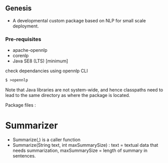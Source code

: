 ## Genesis

- A developmental custom package based on NLP for small scale deployment.


### Pre-requisites

- apache-opennlp
- corenlp
- Java SE8 (LTS) [minimum]

check dependancies using opennlp CLI
```markdown
$ >opennlp
```
Note that Java libraries are not system-wide, and hence classpaths need to lead to the same directory as where the package is located.

Package files :

# Summarizer
- Summarize(<String>,<int>) is a caller function
- Summarize(String text, int maxSummarySize) : text = textual data that needs summarization, maxSummarySize = length of summary in sentences.
